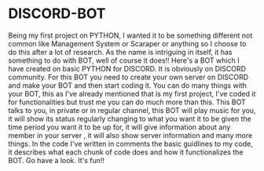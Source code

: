 # DISCORD-BOT
Being my first project on PYTHON, I wanted it to be something different not common like Management System or Scaraper or anything so I choose to do this after a lot of research.
As the name is intriguing in itself, it has something to do with BOT, well of course it does!!
Here's a BOT which I have created on basic PYTHON for DISCORD. It is obviously on DISCORD community.
For this BOT you need to create your own server on DISCORD and make your BOT and then start coding it.
You can do many things with your BOT, this as I've already mentioned that is my first project, I've coded it for functionalities but trust me you can do much more than this.
This BOT talks to you, in private or in regular channel, this BOT will play music for you, it will show its status regularly changing to what you want it to be given the time period you want it to be up for, it will give information about any member in your server , it will also show server information and many more things.
In the code I've written in comments the basic guidlines to my code, it describes what each chunk of code does and how it functionalizes the BOT.
Go have a look.
It's fun!!
